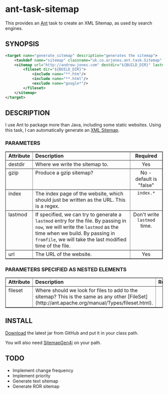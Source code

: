 ant-task-sitemap
================

This provides an [Ant](http://ant.apache.org/) task to create an XML Sitemap, as used by search engines.

SYNOPSIS
--------

```xml
<target name="generate_sitemap" description="generates the sitemap">
    <taskdef name="sitemap" classname="uk.co.arjones.ant.task.Sitemap" />
    <sitemap url="http://andrew-jones.com" destdir="${BUILD_DIR}" lastmod="now" gzip="yes">
        <fileset dir="${BUILD_DIR}">
            <include name="**.htm"/>
            <include name="**.html"/>
            <exclude name="google*"/>
        </fileset>
    </sitemap>
</target>
```

DESCRIPTION
-----------

I use Ant to package more than Java, including some static websites. Using this task, I can automatically generate an [XML Sitemap](http://en.wikipedia.org/wiki/Sitemaps).

### PARAMETERS
<table border="1" cellpadding="2" cellspacing="0">
  <tr>
    <td valign="top"><b>Attribute</b></td>
    <td valign="top"><b>Description</b></td>
    <td align="center" valign="top"><b>Required</b></td>
  </tr>
  <tr>
    <td valign="top">destdir</td>
    <td valign="top">Where we write the sitemap to.</td>
    <td align="center" valign="top">Yes</td>
  </tr>
  <tr>
    <td valign="top">gzip</td>
    <td valign="top">Produce a gzip sitemap?</td>
    <td align="center" valign="top">No - default is "false"</td>
  </tr>
  <tr>
    <td valign="top">index</td>
    <td valign="top">The index page of the website, which should just be written as the URL. This is a regex.</td>
    <td align="center" valign="top"><code>index.*</code></td>
  </tr>
  <tr>
    <td valign="top">lastmod</td>
    <td valign="top">If specified, we can try to generate a <code>lastmod</code> entry for the file. By passing in <code>now</code>, we will write the <code>lastmod</code> as the time when we build. By passing in <code>fromfile</code>, we will take the last modified time of the file.</td>
    <td align="center" valign="top">Don't write <code>lastmod</code> time.</td>
  </tr>
  <tr>
    <td valign="top">url</td>
    <td valign="top">The URL of the website.</td>
    <td align="center" valign="top">Yes</td>
  </tr>
</table>

### PARAMETERS SPECIFIED AS NESTED ELEMENTS
<table border="1" cellpadding="2" cellspacing="0">
  <tr>
    <td valign="top"><b>Attribute</b></td>
    <td valign="top"><b>Description</b></td>
    <td align="center" valign="top"><b>Required</b></td>
  </tr>
  <tr>
    <td valign="top">fileset</td>
    <td valign="top">Where should we look for files to add to the sitemap? This is the same as any other [FileSet](http://ant.apache.org/manual/Types/fileset.html). </td>
    <td align="center" valign="top">Yes</td>
  </tr>
</table>

INSTALL
-------

[Download](https://github.com/andrewrjones/ant-task-sitemap/downloads) the latest jar from GitHub and put it in your class path.

You will also need [SitemapGen4j](http://code.google.com/p/sitemapgen4j/) on your path.

TODO
----
- Implement change frequency
- Implement priority
- Generate text sitemap
- Generate ROR sitemap